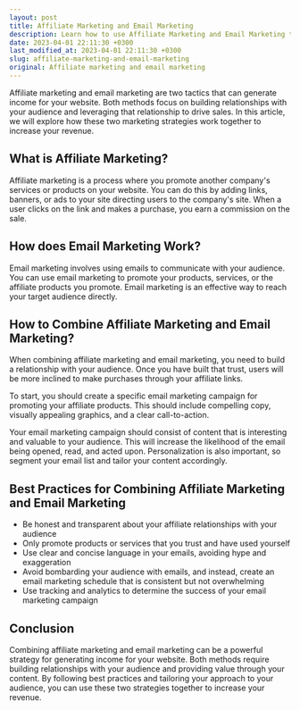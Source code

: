 ```yaml
---
layout: post
title: Affiliate Marketing and Email Marketing
description: Learn how to use Affiliate Marketing and Email Marketing to earn revenue for your website through this informative guide.
date: 2023-04-01 22:11:30 +0300
last_modified_at: 2023-04-01 22:11:30 +0300
slug: affiliate-marketing-and-email-marketing
original: Affiliate marketing and email marketing
---
```

Affiliate marketing and email marketing are two tactics that can generate income for your website. Both methods focus on building relationships with your audience and leveraging that relationship to drive sales. In this article, we will explore how these two marketing strategies work together to increase your revenue.

## What is Affiliate Marketing?

Affiliate marketing is a process where you promote another company's services or products on your website. You can do this by adding links, banners, or ads to your site directing users to the company's site. When a user clicks on the link and makes a purchase, you earn a commission on the sale.

## How does Email Marketing Work?

Email marketing involves using emails to communicate with your audience. You can use email marketing to promote your products, services, or the affiliate products you promote. Email marketing is an effective way to reach your target audience directly.

## How to Combine Affiliate Marketing and Email Marketing?

When combining affiliate marketing and email marketing, you need to build a relationship with your audience. Once you have built that trust, users will be more inclined to make purchases through your affiliate links.

To start, you should create a specific email marketing campaign for promoting your affiliate products. This should include compelling copy, visually appealing graphics, and a clear call-to-action.

Your email marketing campaign should consist of content that is interesting and valuable to your audience. This will increase the likelihood of the email being opened, read, and acted upon. Personalization is also important, so segment your email list and tailor your content accordingly.

## Best Practices for Combining Affiliate Marketing and Email Marketing

- Be honest and transparent about your affiliate relationships with your audience
- Only promote products or services that you trust and have used yourself
- Use clear and concise language in your emails, avoiding hype and exaggeration
- Avoid bombarding your audience with emails, and instead, create an email marketing schedule that is consistent but not overwhelming
- Use tracking and analytics to determine the success of your email marketing campaign

## Conclusion

Combining affiliate marketing and email marketing can be a powerful strategy for generating income for your website. Both methods require building relationships with your audience and providing value through your content. By following best practices and tailoring your approach to your audience, you can use these two strategies together to increase your revenue.
